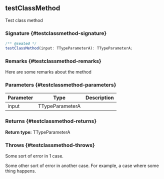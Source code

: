 ## testClassMethod

Test class method

### Signature {#testclassmethod-signature}

```typescript
/** @sealed */
testClassMethod(input: TTypeParameterA): TTypeParameterA;
```

### Remarks {#testclassmethod-remarks}

Here are some remarks about the method

### Parameters {#testclassmethod-parameters}

| Parameter | Type | Description |
| --- | --- | --- |
| input | TTypeParameterA |  |

### Returns {#testclassmethod-returns}

**Return type:** TTypeParameterA

### Throws {#testclassmethod-throws}

Some sort of error in 1 case.

Some other sort of error in another case. For example, a case where some thing happens.
